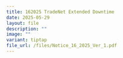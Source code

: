 ```yaml
---
title: 162025 TradeNet Extended Downtime
date: 2025-05-29
layout: file
description: ""
image: ""
variant: tiptap
file_url: /files/Notice_16_2025_Ver_1.pdf
---
```

